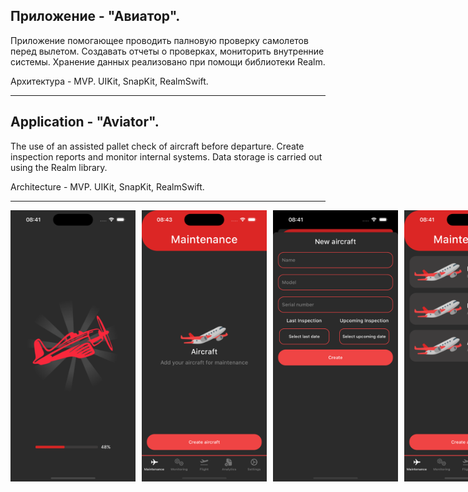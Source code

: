 
Приложение  - "Авиатор".
-
Приложение помогающее проводить палновую проверку самолетов перед вылетом. Создавать отчеты о проверках, мониторить внутренние системы.
Хранение данных реализовано при помощи библиотеки Realm.

Архитектура - MVP. 
UIKit, SnapKit, RealmSwift.

------------------------------------------------------------------------------------------------------------------------------------------------------

Application - "Aviator".
-
The use of an assisted pallet check of aircraft before departure. Create inspection reports and monitor internal systems.
Data storage is carried out using the Realm library.

Architecture - MVP. 
UIKit, SnapKit, RealmSwift.

------------------------------------------------------------------------------------------------------------------------------------------------------
<div style="display: flex;">
    <img src="https://github.com/DrozdD-ios-dev/Aviator/blob/main/Aviator/Resources/AssetsForREADME/1.png" width="200" style="margin-right: 10px;">
    <img src="https://github.com/DrozdD-ios-dev/Aviator/blob/main/Aviator/Resources/AssetsForREADME/2.png" width="200" style="margin-right: 10px;">
    <img src="https://github.com/DrozdD-ios-dev/Aviator/blob/main/Aviator/Resources/AssetsForREADME/3.png" width="200" style="margin-right: 10px;">
    <img src="https://github.com/DrozdD-ios-dev/Aviator/blob/main/Aviator/Resources/AssetsForREADME/4.png" width="200" style="margin-right: 10px;">
    <img src="https://github.com/DrozdD-ios-dev/Aviator/blob/main/Aviator/Resources/AssetsForREADME/5.png" width="200" style="margin-right: 10px;">
    <img src="https://github.com/DrozdD-ios-dev/Aviator/blob/main/Aviator/Resources/AssetsForREADME/6.png" width="200" style="margin-right: 10px;">
    <img src="https://github.com/DrozdD-ios-dev/Aviator/blob/main/Aviator/Resources/AssetsForREADME/7.png" width="200" style="margin-right: 10px;">
    <img src="https://github.com/DrozdD-ios-dev/Aviator/blob/main/Aviator/Resources/AssetsForREADME/8.png" width="200" style="margin-right: 10px;">
    <img src="https://github.com/DrozdD-ios-dev/Aviator/blob/main/Aviator/Resources/AssetsForREADME/9.png" width="200">
</div>
